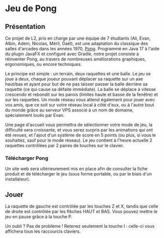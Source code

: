# Jeu de Pong

## Présentation

Ce projet de L2, pris en charge par une équipe de 7 étudiants (Ali, Evan, Albin, Adem, Nicolas, Méril, Gaël), est une adaptation du classique des salles d'arcades dans les années 1970, [Pong](https://fr.wikipedia.org/wiki/Pong).
Programmé en Java 17 à l'aide du plugin JavaFX et configuré avec Gradle, notre projet consiste à réinventer Pong, au travers de nombreuses améliorations graphiques, ergonomiques, ou encore techniques. 

Le principe est simple : un terrain, deux raquettes et une balle. Le jeu se joue à deux, chaque joueur pouvant déplacer sa raquette sur un axe haut/bas et ayant pour but de ne pas laisser passer la balle derrière sa raquette (ce qui cause sa défaite immédiate). La balle se déplace à vitesse crescendo et rebondit sur les parois (limites haute et basse de la fenêtre) et sur les raquettes.
Un mode réseau vous attend également pour jouer avec vos amis, que ce soit sur votre réseau local à côté d'eux, ou à l'autre bout du monde grâce au serveur VPS associé à un nom de domaine, spécialement loués par Evan.

Une page d'accueil vous permettra de sélectionner votre mode de jeu, la difficulté sera croissante, et vous serez surpris par les animations qui ont été revues, et l'ajout d'un système de score en 5 points (ou plus, si vous le souhaitez, sauf pour le mode réseau).
Le jeu contient à l'heure actuelle 2 raquettes contrôlées par 2 paires de touches sur le clavier.


### Télécharger Pong

Un site web sera ultérieurement mis en place afin de consulter la fiche produit et de télécharger le jeu (sous forme portable, ou par le biais d'un installateur).

## Jouer

La raquette de gauche est contrôlée par les touches Z et X, tandis que celle de droite est contrôlée par les flèches HAUT et BAS.
Vous pouvez mettre le jeu en pause grâce à la touche P.

Un oubli ? Pas de problème ! Retenez seulement la touche I : celle-ci vous affichera tous les raccourcis claviers.